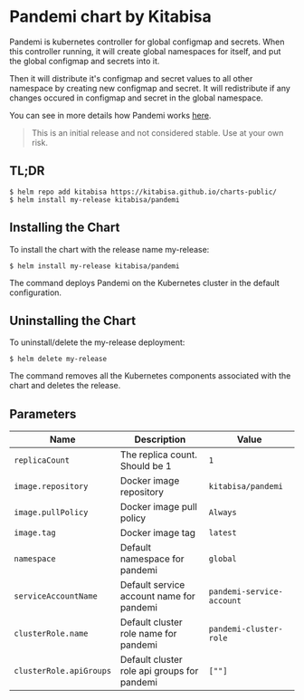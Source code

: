 # Pandemi chart by Kitabisa
Pandemi is kubernetes controller for global configmap and secrets.
When this controller running, it will create global namespaces for itself, and put the global configmap and secrets into
it.

Then it will distribute it's configmap and secret values to all other namespace by creating new configmap and secret.
It will redistribute if any changes occured in configmap and secret in the global namespace.

You can see in more details how Pandemi works [here](https://github.com/kitabisa/pandemi/blob/master/README.md).

> This is an initial release and not considered stable. Use at your own risk.

## TL;DR
```shell
$ helm repo add kitabisa https://kitabisa.github.io/charts-public/
$ helm install my-release kitabisa/pandemi
```

## Installing the Chart
To install the chart with the release name my-release:

```shell
$ helm install my-release kitabisa/pandemi
```
The command deploys Pandemi on the Kubernetes cluster in the default configuration.

## Uninstalling the Chart
To uninstall/delete the my-release deployment:

```shell
$ helm delete my-release
```
The command removes all the Kubernetes components associated with the chart and deletes the release.

## Parameters
| Name                      | Description                                      | Value                      |
| ------------------------- | -------------------------------------------------| -------------------------- |
| `replicaCount`            | The replica count. Should be 1                   | `1`                        |
| `image.repository`        | Docker image repository                          | `kitabisa/pandemi`         |
| `image.pullPolicy`        | Docker image pull policy                         | `Always`                   |
| `image.tag`               | Docker image tag                                 | `latest`                   |
| `namespace`               | Default namespace for pandemi                    | `global`                   |
| `serviceAccountName`      | Default service account name for pandemi         | `pandemi-service-account`  |
| `clusterRole.name`        | Default cluster role name for pandemi            | `pandemi-cluster-role`     |
| `clusterRole.apiGroups`   | Default cluster role api groups for pandemi      | `[""]`                       |